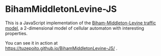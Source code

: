 # BihamMiddletonLevine-JS

This is a JavaScript implementation of the [Biham-Middleton-Levine traffic model](https://en.wikipedia.org/wiki/Biham%E2%80%93Middleton%E2%80%93Levine_traffic_model), a 2-dimensional model of cellular automaton with interesting properties.

You can see it in action at https://tuzepoito.github.io/BihamMiddletonLevine-JS/ .
